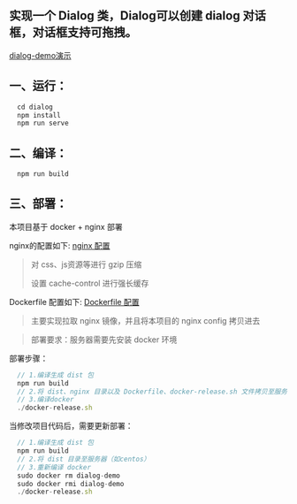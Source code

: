 ## 实现一个 Dialog 类，Dialog可以创建 dialog 对话框，对话框支持可拖拽。

[dialog-demo演示](http://www.cxdsimple.com/dialog-demo/)

## 一、运行：
 ```javascript
   cd dialog
   npm install
   npm run serve
 ```
## 二、编译：
 ```javascript
   npm run build
 ```
## 三、部署：
本项目基于 docker + nginx 部署

nginx的配置如下: [nginx 配置](https://github.com/SimpleCodeCX/dialog-demo/blob/master/dialog/nginx/default.conf)
> 对 css、js资源等进行 gzip 压缩
>
> 设置 cache-control 进行强长缓存


Dockerfile 配置如下: [Dockerfile 配置](https://github.com/SimpleCodeCX/dialog-demo/blob/master/dialog/Dockerfile)

> 主要实现拉取 nginx 镜像，并且将本项目的 nginx config 拷贝进去

> 部署要求：服务器需要先安装 docker 环境

部署步骤：
 ```javascript
   // 1.编译生成 dist 包
   npm run build 
   // 2.将 dist、nginx 目录以及 Dockerfile、docker-release.sh 文件拷贝至服务器（如centos）
   // 3.编译docker
   ./docker-release.sh
 ```

当修改项目代码后，需要更新部署：
 ```javascript
   // 1.编译生成 dist 包
   npm run build 
   // 2.将 dist 目录至服务器（如centos）
   // 3.重新编译 docker
   sudo docker rm dialog-demo
   sudo docker rmi dialog-demo
   ./docker-release.sh
 ```

